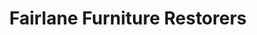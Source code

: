---
title: "Fairlane Furniture Restorers"
url: /romulus/fairlane-furniture-restorers/
shop: Möbel
---